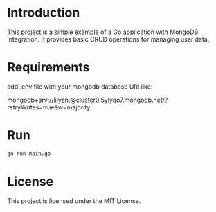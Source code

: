 # Introduction

This project is a simple example of a Go application with MongoDB integration. It provides basic CRUD operations for managing user data.

# Requirements

add .env file with your mongodb database URI like:

mongodb+srv://lilyan:<password>@cluster0.5ylyqo7.mongodb.net/?retryWrites=true&w=majority

# Run

```cmd
go run main.go
```

# License

This project is licensed under the MIT License.
